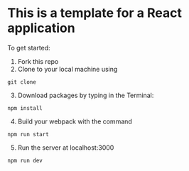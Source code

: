 # This is a template for a React application
To get started:
1. Fork this repo
2. Clone to your local machine using
```
git clone 
```
3. Download packages by typing in the Terminal:
```
npm install
``` 
4. Build your webpack with the command
```
npm run start
```
5. Run the server at localhost:3000
```
npm run dev
```
